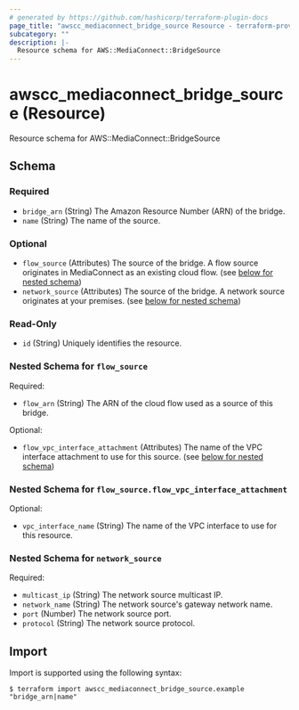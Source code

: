 ```yaml
---
# generated by https://github.com/hashicorp/terraform-plugin-docs
page_title: "awscc_mediaconnect_bridge_source Resource - terraform-provider-awscc"
subcategory: ""
description: |-
  Resource schema for AWS::MediaConnect::BridgeSource
---
```


# awscc_mediaconnect_bridge_source (Resource)

Resource schema for AWS::MediaConnect::BridgeSource



<!-- schema generated by tfplugindocs -->
## Schema

### Required

- `bridge_arn` (String) The Amazon Resource Number (ARN) of the bridge.
- `name` (String) The name of the source.

### Optional

- `flow_source` (Attributes) The source of the bridge. A flow source originates in MediaConnect as an existing cloud flow. (see [below for nested schema](#nestedatt--flow_source))
- `network_source` (Attributes) The source of the bridge. A network source originates at your premises. (see [below for nested schema](#nestedatt--network_source))

### Read-Only

- `id` (String) Uniquely identifies the resource.

<a id="nestedatt--flow_source"></a>
### Nested Schema for `flow_source`

Required:

- `flow_arn` (String) The ARN of the cloud flow used as a source of this bridge.

Optional:

- `flow_vpc_interface_attachment` (Attributes) The name of the VPC interface attachment to use for this source. (see [below for nested schema](#nestedatt--flow_source--flow_vpc_interface_attachment))

<a id="nestedatt--flow_source--flow_vpc_interface_attachment"></a>
### Nested Schema for `flow_source.flow_vpc_interface_attachment`

Optional:

- `vpc_interface_name` (String) The name of the VPC interface to use for this resource.



<a id="nestedatt--network_source"></a>
### Nested Schema for `network_source`

Required:

- `multicast_ip` (String) The network source multicast IP.
- `network_name` (String) The network source's gateway network name.
- `port` (Number) The network source port.
- `protocol` (String) The network source protocol.

## Import

Import is supported using the following syntax:

```shell
$ terraform import awscc_mediaconnect_bridge_source.example "bridge_arn|name"
```

